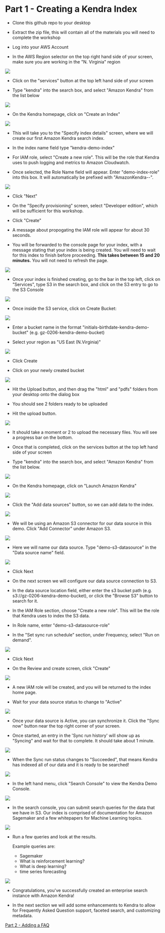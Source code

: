 # Part 1 - Creating a Kendra Index

- Clone this github repo to your desktop

- Extract the zip file, this will contain all of the materials you will need to complete the workshop

- Log into your AWS Account

- In the AWS Region selector on the top right hand side of your screen, make sure you are working in the "N. Virginia" region 

![](https://github.com/aws-samples/enterprise-search-with-amazon-kendra-workshop/blob/master/images/Screen%20Shot%202020-02-24%20at%202.39.12%20PM.png)

- Click on the "services" button at the top left hand side of your screen

- Type "kendra" into the search box, and select "Amazon Kendra" from the list below


![](https://github.com/aws-samples/enterprise-search-with-amazon-kendra-workshop/blob/master/images/Screen%20Shot%202020-02-20%20at%204.01.40%20PM.png)


- On the Kendra homepage, click on "Create an Index"


![](https://github.com/aws-samples/enterprise-search-with-amazon-kendra-workshop/blob/master/images/Screen%20Shot%202020-02-20%20at%204.02.31%20PM.png)


- This will take you to the "Specify index details" screen, where we will create our first Amazon Kendra search index.

- In the index name field type "kendra-demo-index"

- For IAM role, select "Create a new role". This will be the role that Kendra uses to push logging and metrics to Amazon Cloudwatch.

- Once selected, the Role Name field will appear. Enter "demo-index-role" into this box. It will automatically be prefixed with "AmazonKendra-<region>-".

![](https://github.com/aws-samples/enterprise-search-with-amazon-kendra-workshop/blob/master/images/Screen%20Shot%202020-02-20%20at%204.05.20%20PM.png)

- Click "Next"

- On the "Specify provisioning" screen, select "Developer edition", which will be sufficient for this workshop.

- Click "Create"

- A message about propogating the IAM role will appear for about 30 seconds.

- You will be forwarded to the console page for your index, with a message stating that your index is being created. You will need to wait for this index to finish before proceeding. **This takes between 15 and 20 minutes.** You will not need to refresh the page.

![](https://github.com/aws-samples/enterprise-search-with-amazon-kendra-workshop/blob/master/images/Screen%20Shot%202020-02-20%20at%204.06.40%20PM.png)

- Once your index is finished creating, go to the bar in the top left, click on "Services", type S3 in the search box, and click on the S3 entry to go to the S3 Console


![](https://github.com/aws-samples/enterprise-search-with-amazon-kendra-workshop/blob/master/images/Screen%20Shot%202020-02-20%20at%203.51.43%20PM.png)


- Once inside the S3 service, click on Create Bucket:


![](https://github.com/aws-samples/enterprise-search-with-amazon-kendra-workshop/blob/master/images/Screen%20Shot%202020-02-20%20at%203.52.25%20PM.png)


- Enter a bucket name in the format "initials-birthdate-kendra-demo-bucket" (e.g. gz-0206-kendra-demo-bucket)

- Select your region as "US East (N.Virginia)"


![](https://github.com/aws-samples/enterprise-search-with-amazon-kendra-workshop/blob/master/images/Screen%20Shot%202020-02-20%20at%203.55.37%20PM.png)


- Click Create

- Click on your newly created bucket


![](https://github.com/aws-samples/enterprise-search-with-amazon-kendra-workshop/blob/master/images/Screen%20Shot%202020-02-20%20at%203.56.41%20PM.png)


- Hit the Upload button, and then drag the "html" and "pdfs" folders from your desktop onto the dialog box

- You should see 2 folders ready to be uploaded

- Hit the upload button.


![](https://github.com/aws-samples/enterprise-search-with-amazon-kendra-workshop/blob/master/images/Screen%20Shot%202020-02-20%20at%203.58.05%20PM.png)


- It should take a moment or 2 to upload the necessary files. You will see a progress bar on the bottom.

- Once that is completed, click on the services button at the top left hand side of your screen

- Type "kendra" into the search box, and select "Amazon Kendra" from the list below.


![](https://github.com/aws-samples/enterprise-search-with-amazon-kendra-workshop/blob/master/images/Screen%20Shot%202020-02-20%20at%204.01.40%20PM.png)


- On the Kendra homepage, click on "Launch Amazon Kendra"

![](https://github.com/aws-samples/enterprise-search-with-amazon-kendra-workshop/blob/master/images/Screen%20Shot%202020-02-20%20at%204.02.31%20PM.png)


- Click the "Add data sources" button, so we can add data to the index.


![](https://github.com/aws-samples/enterprise-search-with-amazon-kendra-workshop/blob/master/images/Screen%20Shot%202020-02-20%20at%205.03.05%20PM.png)


- We will be using an Amazon S3 connector for our data source in this demo. Click "Add Connector" under Amazon S3.


![](https://github.com/aws-samples/enterprise-search-with-amazon-kendra-workshop/blob/master/images/Screen%20Shot%202020-02-20%20at%205.03.59%20PM.png)


- Here we will name our data source. Type "demo-s3-datasource" in the "Data source name" field.


![](https://github.com/aws-samples/enterprise-search-with-amazon-kendra-workshop/blob/master/images/Screen%20Shot%202020-02-20%20at%205.06.33%20PM.png)


- Click Next

- On the next screen we will configure our data source connection to S3.

- In the data source location field, either enter the s3 bucket path (e.g. s3://gz-0206-kendra-demo-bucket), or click the "Browse S3" button to search for it.

- In the IAM Role section, choose "Create a new role". This will be the role that Kendra uses to index the S3 data.

- In Role name, enter "demo-s3-datasource-role"

- In the "Set sync run schedule" section, under Frequency, select "Run on demand".


![](https://github.com/aws-samples/enterprise-search-with-amazon-kendra-workshop/blob/master/images/Screen%20Shot%202020-02-20%20at%205.11.47%20PM.png)


- Click Next

- On the Review and create screen, click "Create"


![](https://github.com/aws-samples/enterprise-search-with-amazon-kendra-workshop/blob/master/images/Screen%20Shot%202020-02-20%20at%205.12.31%20PM.png)


- A new IAM role will be created, and you will be returned to the index home page.

- Wait for your data source status to change to "Active"

![](https://github.com/aws-samples/enterprise-search-with-amazon-kendra-workshop/blob/master/images/Screen%20Shot%202020-02-20%20at%205.14.04%20PM.png)

- Once your data source is Active, you can synchronize it. Click the "Sync now" button near the top right corner of your screen.

- Once started, an entry in the 'Sync run history' will show up as "Syncing" and wait for that to complete. It should take about 1 minute.


![](https://github.com/aws-samples/enterprise-search-with-amazon-kendra-workshop/blob/master/images/Screen%20Shot%202020-02-20%20at%205.15.19%20PM.png)


- When the Sync run status changes to "Succeeded", that means Kendra has indexed all of our data and it is ready to be searched!


![](https://github.com/aws-samples/enterprise-search-with-amazon-kendra-workshop/blob/master/images/Screen%20Shot%202020-02-20%20at%205.19.10%20PM.png)


- In the left hand menu, click "Search Console" to view the Kendra Demo Console.


![](https://github.com/aws-samples/enterprise-search-with-amazon-kendra-workshop/blob/master/images/Screen%20Shot%202020-02-20%20at%206.42.38%20PM.png)


- In the search console, you can submit search queries for the data that we have in S3. Our index is comprised of documentation for Amazon Sagemaker and a few whitepapers for Machine Learning topics.


![](https://github.com/aws-samples/enterprise-search-with-amazon-kendra-workshop/blob/master/images/Screen%20Shot%202020-02-20%20at%205.22.39%20PM.png)


- Run a few queries and look at the results. 
  
  Example queries are:

  - Sagemaker
  - What is reinforcement learning?
  - What is deep learning?
  - time series forecasting


![](https://github.com/aws-samples/enterprise-search-with-amazon-kendra-workshop/blob/master/images/Screen%20Shot%202020-02-20%20at%205.34.52%20PM.png)


- Congratulations, you've successfully created an enterprise search instance with Amazon Kendra!

- In the next section we will add some enhancements to Kendra to allow for Frequently Asked Question support, faceted search, and customizing metadata.


[Part 2 - Adding a FAQ](https://github.com/aws-samples/enterprise-search-with-amazon-kendra-workshop/blob/master/Part%202%20-%20Adding%20a%20FAQ.md)
